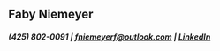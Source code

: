 ## Faby Niemeyer
##### (425) 802-0091 | <fniemeyerf@outlook.com> | [LinkedIn](https://www.linkedin.com/in/fabyf/)
